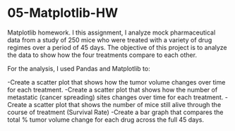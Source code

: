# 05-Matplotlib-HW
Matplotlib homework.
I this assignment, I analyze mock pharmaceutical data from a study of 250 mice who were treated with a variety of drug regimes over a period of 45 days. The objective of this project is to analyze the data to show how the four treatments compare to each other.

For the analysis, I used Pandas and Matplotlib to:

  -Create a scatter plot that shows how the tumor volume changes over time for each treatment.
  -Create a scatter plot that shows how the number of metastatic (cancer spreading) sites changes over time for each treatment.
  -Create a scatter plot that shows the number of mice still alive through the course of treatment (Survival Rate)
  -Create a bar graph that compares the total % tumor volume change for each drug across the full 45 days.
